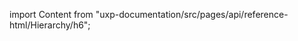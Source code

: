 
import Content from "uxp-documentation/src/pages/api/reference-html/Hierarchy/h6";

<Content query="product=photoshop"/>
